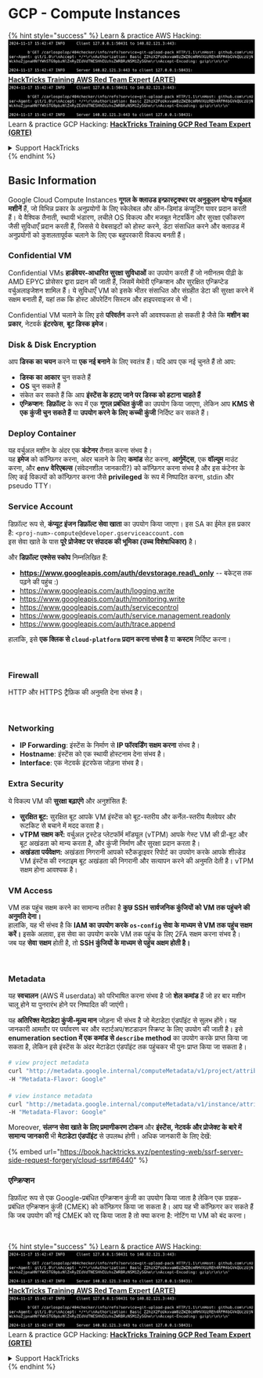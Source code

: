 # GCP - Compute Instances

{% hint style="success" %}
Learn & practice AWS Hacking:<img src="../../../../.gitbook/assets/image (1).png" alt="" data-size="line">[**HackTricks Training AWS Red Team Expert (ARTE)**](https://training.hacktricks.xyz/courses/arte)<img src="../../../../.gitbook/assets/image (1).png" alt="" data-size="line">\
Learn & practice GCP Hacking: <img src="../../../../.gitbook/assets/image (2).png" alt="" data-size="line">[**HackTricks Training GCP Red Team Expert (GRTE)**<img src="../../../../.gitbook/assets/image (2).png" alt="" data-size="line">](https://training.hacktricks.xyz/courses/grte)

<details>

<summary>Support HackTricks</summary>

* Check the [**subscription plans**](https://github.com/sponsors/carlospolop)!
* **Join the** 💬 [**Discord group**](https://discord.gg/hRep4RUj7f) or the [**telegram group**](https://t.me/peass) or **follow** us on **Twitter** 🐦 [**@hacktricks\_live**](https://twitter.com/hacktricks\_live)**.**
* **Share hacking tricks by submitting PRs to the** [**HackTricks**](https://github.com/carlospolop/hacktricks) and [**HackTricks Cloud**](https://github.com/carlospolop/hacktricks-cloud) github repos.

</details>
{% endhint %}

## Basic Information

Google Cloud Compute Instances **गूगल के क्लाउड इन्फ्रास्ट्रक्चर पर अनुकूलन योग्य वर्चुअल मशीनें** हैं, जो विभिन्न प्रकार के अनुप्रयोगों के लिए स्केलेबल और ऑन-डिमांड कंप्यूटिंग पावर प्रदान करती हैं। ये वैश्विक तैनाती, स्थायी भंडारण, लचीले OS विकल्प और मजबूत नेटवर्किंग और सुरक्षा एकीकरण जैसी सुविधाएँ प्रदान करती हैं, जिससे ये वेबसाइटों को होस्ट करने, डेटा संसाधित करने और क्लाउड में अनुप्रयोगों को कुशलतापूर्वक चलाने के लिए एक बहुपरकारी विकल्प बनती हैं।

### Confidential VM

Confidential VMs **हार्डवेयर-आधारित सुरक्षा सुविधाओं** का उपयोग करती हैं जो नवीनतम पीढ़ी के AMD EPYC प्रोसेसर द्वारा प्रदान की जाती हैं, जिसमें मेमोरी एन्क्रिप्शन और सुरक्षित एन्क्रिप्टेड वर्चुअलाइजेशन शामिल हैं। ये सुविधाएँ VM को इसके भीतर संसाधित और संग्रहीत डेटा की सुरक्षा करने में सक्षम बनाती हैं, यहां तक कि होस्ट ऑपरेटिंग सिस्टम और हाइपरवाइजर से भी।

Confidential VM चलाने के लिए इसे **परिवर्तन** करने की आवश्यकता हो सकती है जैसे कि **मशीन का प्रकार**, नेटवर्क **इंटरफेस**, **बूट डिस्क इमेज**।

### Disk & Disk Encryption

आप **डिस्क का चयन** करने या **एक नई बनाने** के लिए स्वतंत्र हैं। यदि आप एक नई चुनते हैं तो आप:

* **डिस्क का आकार** चुन सकते हैं
* **OS** चुन सकते हैं
* संकेत कर सकते हैं कि आप **इंस्टेंस के हटाए जाने पर डिस्क को हटाना चाहते हैं**
* **एन्क्रिप्शन**: **डिफ़ॉल्ट** के रूप में एक **गूगल प्रबंधित कुंजी** का उपयोग किया जाएगा, लेकिन आप **KMS से एक कुंजी चुन सकते हैं** या **उपयोग करने के लिए कच्ची कुंजी** निर्दिष्ट कर सकते हैं।

### Deploy Container

यह वर्चुअल मशीन के अंदर एक **कंटेनर** तैनात करना संभव है।\
यह **इमेज** को कॉन्फ़िगर करना, अंदर चलाने के लिए **कमांड** सेट करना, **आर्गुमेंट्स**, एक **वॉल्यूम** माउंट करना, और **env वेरिएबल्स** (संवेदनशील जानकारी?) को कॉन्फ़िगर करना संभव है और इस कंटेनर के लिए कई विकल्पों को कॉन्फ़िगर करना जैसे **privileged** के रूप में निष्पादित करना, stdin और pseudo TTY।

### Service Account

डिफ़ॉल्ट रूप से, **कंप्यूट इंजन डिफ़ॉल्ट सेवा खाता** का उपयोग किया जाएगा। इस SA का ईमेल इस प्रकार है: `<proj-num>-compute@developer.gserviceaccount.com`\
इस सेवा खाते के पास **पूरे प्रोजेक्ट पर संपादक की भूमिका (उच्च विशेषाधिकार)** है।

और **डिफ़ॉल्ट एक्सेस स्कोप** निम्नलिखित हैं:

* **https://www.googleapis.com/auth/devstorage.read\_only** -- बकेट्स तक पढ़ने की पहुंच :)
* https://www.googleapis.com/auth/logging.write
* https://www.googleapis.com/auth/monitoring.write
* https://www.googleapis.com/auth/servicecontrol
* https://www.googleapis.com/auth/service.management.readonly
* https://www.googleapis.com/auth/trace.append

हालांकि, इसे **एक क्लिक से `cloud-platform` प्रदान करना संभव है** या **कस्टम** निर्दिष्ट करना।

<figure><img src="../../../../.gitbook/assets/image (327).png" alt=""><figcaption></figcaption></figure>

### Firewall

HTTP और HTTPS ट्रैफ़िक की अनुमति देना संभव है।

<figure><img src="../../../../.gitbook/assets/image (326).png" alt=""><figcaption></figcaption></figure>

### Networking

* **IP Forwarding**: इंस्टेंस के निर्माण से **IP फॉरवर्डिंग सक्षम करना** संभव है।
* **Hostname**: इंस्टेंस को एक स्थायी होस्टनाम देना संभव है।
* **Interface**: एक नेटवर्क इंटरफेस जोड़ना संभव है।

### Extra Security

ये विकल्प VM की **सुरक्षा बढ़ाएंगे** और अनुशंसित हैं:

* **सुरक्षित बूट:** सुरक्षित बूट आपके VM इंस्टेंस को बूट-स्तरीय और कर्नेल-स्तरीय मैलवेयर और रूटकिट से बचाने में मदद करता है।
* **vTPM सक्षम करें:** वर्चुअल ट्रस्टेड प्लेटफॉर्म मॉड्यूल (vTPM) आपके गेस्ट VM की प्री-बूट और बूट अखंडता को मान्य करता है, और कुंजी निर्माण और सुरक्षा प्रदान करता है।
* **अखंडता पर्यवेक्षण:** अखंडता निगरानी आपको स्टैकड्राइवर रिपोर्ट का उपयोग करके आपके शील्डेड VM इंस्टेंस की रनटाइम बूट अखंडता की निगरानी और सत्यापन करने की अनुमति देती है। vTPM सक्षम होना आवश्यक है।

### VM Access

VM तक पहुंच सक्षम करने का सामान्य तरीका है **कुछ SSH सार्वजनिक कुंजियों को VM तक पहुंचने की अनुमति देना।**\
हालांकि, यह भी संभव है कि **IAM का उपयोग करके `os-config` सेवा के माध्यम से VM तक पहुंच सक्षम करें।** इसके अलावा, इस सेवा का उपयोग करके VM तक पहुंच के लिए 2FA सक्षम करना संभव है।\
जब यह **सेवा** **सक्षम** होती है, तो **SSH कुंजियों के माध्यम से पहुंच अक्षम होती है।**

<figure><img src="../../../../.gitbook/assets/image (328).png" alt=""><figcaption></figcaption></figure>

### Metadata

यह **स्वचालन** (AWS में userdata) को परिभाषित करना संभव है जो **शेल कमांड** हैं जो हर बार मशीन चालू होने या पुनरारंभ होने पर निष्पादित की जाएंगी।

यह **अतिरिक्त मेटाडेटा कुंजी-मूल्य मान** जोड़ना भी संभव है जो मेटाडेटा एंडपॉइंट से सुलभ होंगे। यह जानकारी आमतौर पर पर्यावरण चर और स्टार्टअप/शटडाउन स्क्रिप्ट के लिए उपयोग की जाती है। इसे **enumeration section में एक कमांड से `describe` method** का उपयोग करके प्राप्त किया जा सकता है, लेकिन इसे इंस्टेंस के अंदर मेटाडेटा एंडपॉइंट तक पहुंचकर भी पुनः प्राप्त किया जा सकता है।
```bash
# view project metadata
curl "http://metadata.google.internal/computeMetadata/v1/project/attributes/?recursive=true&alt=text" \
-H "Metadata-Flavor: Google"

# view instance metadata
curl "http://metadata.google.internal/computeMetadata/v1/instance/attributes/?recursive=true&alt=text" \
-H "Metadata-Flavor: Google"
```
Moreover, **संलग्न सेवा खाते के लिए प्रमाणीकरण टोकन** और **इंस्टेंस, नेटवर्क और प्रोजेक्ट के बारे में सामान्य जानकारी** भी **मेटाडेटा एंडपॉइंट** से उपलब्ध होगी। अधिक जानकारी के लिए देखें:

{% embed url="https://book.hacktricks.xyz/pentesting-web/ssrf-server-side-request-forgery/cloud-ssrf#6440" %}

### एन्क्रिप्शन

डिफ़ॉल्ट रूप से एक Google-प्रबंधित एन्क्रिप्शन कुंजी का उपयोग किया जाता है लेकिन एक ग्राहक-प्रबंधित एन्क्रिप्शन कुंजी (CMEK) को कॉन्फ़िगर किया जा सकता है। आप यह भी कॉन्फ़िगर कर सकते हैं कि जब उपयोग की गई CMEK को रद्द किया जाता है तो क्या करना है: नोटिंग या VM को बंद करना।

<figure><img src="../../../../.gitbook/assets/image (329).png" alt=""><figcaption></figcaption></figure>

{% hint style="success" %}
Learn & practice AWS Hacking:<img src="../../../../.gitbook/assets/image (1).png" alt="" data-size="line">[**HackTricks Training AWS Red Team Expert (ARTE)**](https://training.hacktricks.xyz/courses/arte)<img src="../../../../.gitbook/assets/image (1).png" alt="" data-size="line">\
Learn & practice GCP Hacking: <img src="../../../../.gitbook/assets/image (2).png" alt="" data-size="line">[**HackTricks Training GCP Red Team Expert (GRTE)**<img src="../../../../.gitbook/assets/image (2).png" alt="" data-size="line">](https://training.hacktricks.xyz/courses/grte)

<details>

<summary>Support HackTricks</summary>

* Check the [**subscription plans**](https://github.com/sponsors/carlospolop)!
* **Join the** 💬 [**Discord group**](https://discord.gg/hRep4RUj7f) or the [**telegram group**](https://t.me/peass) or **follow** us on **Twitter** 🐦 [**@hacktricks\_live**](https://twitter.com/hacktricks\_live)**.**
* **Share hacking tricks by submitting PRs to the** [**HackTricks**](https://github.com/carlospolop/hacktricks) and [**HackTricks Cloud**](https://github.com/carlospolop/hacktricks-cloud) github repos.

</details>
{% endhint %}
